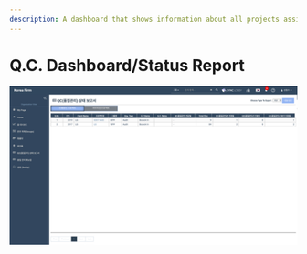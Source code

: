 ```yaml
---
description: A dashboard that shows information about all projects assigned to QA.
---
```


# Q.C. Dashboard/Status Report

![Organization Home &amp;gt; QC Status Report](../../../../.gitbook/assets/3+-dashboard_3.jpg)

